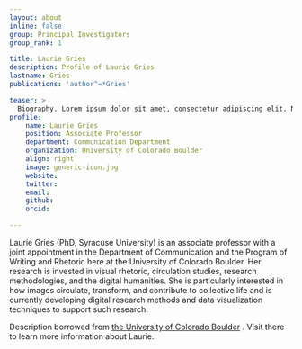 ```yaml
---
layout: about
inline: false
group: Principal Investigators
group_rank: 1

title: Laurie Gries
description: Profile of Laurie Gries
lastname: Gries
publications: 'author^=*Gries'

teaser: >
  Biography. Lorem ipsum dolor sit amet, consectetur adipiscing elit. Nunc pretium ac nibh eget egestas. Vestibulum nisl eros, rutrum ac augue eget, elementum dapibus lacus. Etiam quis bibendum quam. Morbi consequat erat vitae tempus faucibus.
profile:
    name: Laurie Gries
    position: Associate Professor
    department: Communication Department 
    organization: University of Colorado Boulder 
    align: right
    image: generic-icon.jpg
    website: 
    twitter: 
    email: 
    github: 
    orcid: 

---
```


Laurie Gries (PhD, Syracuse University) is an associate professor with a joint appointment in the Department of Communication and the Program of Writing and Rhetoric here at the University of Colorado Boulder. Her research is invested in visual rhetoric, circulation studies, research methodologies, and the digital humanities. She is particularly interested in how images circulate, transform, and contribute to collective life and is currently developing digital research methods and data visualization techniques to support such research.

Description borrowed from [the University of Colorado Boulder](https://www.colorado.edu/cmci/people/communication/laurie-gries) . Visit there to learn more information about Laurie.
